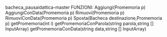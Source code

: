bacheca_pausaidattica-master
FUNZIONI:
Aggiungi(Promemoria p)
AggiungiConData(Promemoria p)
Rimuovi(Promemoria p)
RimuoviConData(Promemoria p)
Sposta(Bacheca destinazione,Promemoria p)
getPromemoria(int i)
getPromemoriaConParola(string parola,string [] InputArray)
getPromemoriaConData(string data,string [] InputArray)

